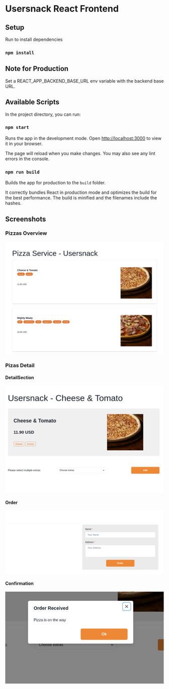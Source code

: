 # Usersnack React Frontend

## Setup

Run to install dependencies

### `npm install`

## Note for Production

Set a REACT_APP_BACKEND_BASE_URL env variable with the backend base URL.

## Available Scripts

In the project directory, you can run:

### `npm start`

Runs the app in the development mode. Open [http://localhost:3000](http://localhost:3000) to view it in your browser.

The page will reload when you make changes. You may also see any lint errors in the console.

### `npm run build`

Builds the app for production to the `build` folder.

It correctly bundles React in production mode and optimizes the build for the best performance. The build is minified and the filenames include the hashes.

## Screenshots

### Pizzas Overview

![Alt text](screenshots/Overview.png "Overview")

### Pizas Detail

#### DetailSection
![Alt text](screenshots/DetailSection.png "DetailSection")
#### Order
![Alt text](screenshots/Order.png "Order")
#### Confirmation
![Alt text](screenshots/Confirmation.png "Confirmation")

